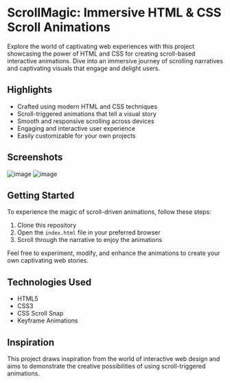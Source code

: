 
# ScrollMagic: Immersive HTML & CSS Scroll Animations

Explore the world of captivating web experiences with this project showcasing the power of HTML and CSS for creating scroll-based interactive animations. Dive into an immersive journey of scrolling narratives and captivating visuals that engage and delight users.

## Highlights

- Crafted using modern HTML and CSS techniques
- Scroll-triggered animations that tell a visual story
- Smooth and responsive scrolling across devices
- Engaging and interactive user experience
- Easily customizable for your own projects

## Screenshots

![image](https://github.com/yugbans66/challenge2/assets/71846169/a8693291-5621-42f1-80e2-f091653c9fa8)
![image](https://github.com/yugbans66/challenge2/assets/71846169/f5d0cbec-d14e-4893-ac02-a902df3aac60)


## Getting Started

To experience the magic of scroll-driven animations, follow these steps:

1. Clone this repository
2. Open the `index.html` file in your preferred browser
3. Scroll through the narrative to enjoy the animations

Feel free to experiment, modify, and enhance the animations to create your own captivating web stories.

## Technologies Used

- HTML5
- CSS3
- CSS Scroll Snap
- Keyframe Animations

## Inspiration

This project draws inspiration from the world of interactive web design and aims to demonstrate the creative possibilities of using scroll-triggered animations.

